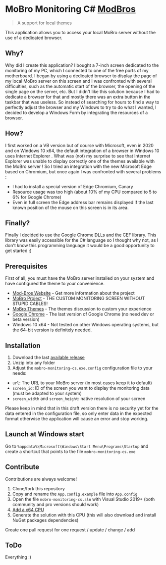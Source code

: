# MoBro Monitoring C# [ModBros](https://github.com/ModBros/mobro-theme-sdk)
> A support for local themes

This application allows you to access your local MoBro server without the use of a dedicated browser.

## Why?

Why did I create this application? I bought a 7-inch screen dedicated to the monitoring of my PC, which I connected to one of the free ports of my motherboard. I began by using a dedicated browser to display the page of my local MoBro server on this screen and I was confronted with several difficulties, such as the automatic start of the browser, the opening of the single page on the server, etc. But I didn't like this solution because I had to dedicate a browser for that and mostly there was an extra button in the taskbar that was useless.
So instead of searching for hours to find a way to perfectly adjust the browser and my Windows to try to do what I wanted, I decided to develop a Windows Form by integrating the resources of a browser.

## How?

I first worked on a VB version but of course with Microsoft, even in 2020 and on Windows 10 x64, the default integration of a browser in Windows 10 uses Internet Explorer . What was (not) my surprise to see that Internet Explorer was unable to display correctly one of the themes available with the MoBro server ! So I tried an integration with the new Microsoft Edge based on Chromium, but once again I was confronted with several problems :
- I had to install a special version of Edge Chromium, Canary
- Resource usage was too high (about 10% of my CPU compared to 5 to 6% for Google Chrome)
- Even in full screen the Edge address bar remains displayed if the last known position of the mouse on this screen is in its area.

## Finally?

Finally I decided to use the Google Chrome DLLs and the CEF library. This library was easily accessible for the C# language so I thought why not, as I don't know this programming language it would be a good opportunity to get started :)

## Prerequisites

First of all, you must have the MoBro server installed on your system and have configured the theme to your convenience.
- [Mod-Bros Website](https://www.mod-bros.com/) - Get more information about the project
- [MoBro Project](https://www.mod-bros.com/en/projects/mobro) - THE CUSTOM MONITORING SCREEN WITHOUT STUPID CABLES!
- [MoBro Themes](https://www.mod-bros.com/en/forum/d/themes~820) - The themes discussion to custom your experience
- [Google Chrome](https://www.google.com/intl/en_en/chrome/) - The last version of Google Chrome (no need dev or beta version)
- Windows 10 x64 - Not tested on other Windows operating systems, but the 64-bit version is definitely needed.

## Installation

1. Download the last [available release](https://github.com/jgrunder/mobro-monitoring-cs/releases)
2. Unzip into any folder
3. Adjust the `mobro-monitoring-cs.exe.config` configuration file to your needs:
- `url`: The URL to your MoBro server (in most cases keep it to default)
- `screen_id`: ID of the screen you want to display the monitoring data (must be adapted to your system)
- `screen_width` and `screen_height`: native resolution of your screen

Please keep in mind that in this draft version there is no security yet for the data entered in the configuration file, so only enter data in the expected format otherwise the application will cause an error and stop working.

## Launch at Windows start

Go to `%appdata%\Microsoft\Windows\Start Menu\Programs\Startup` and create a shortcut that points to the file `mobro-monitoring-cs.exe`

## Contribute

Contributions are always welcome!

1. Clone/fork this repository
2. Copy and rename the `App.config.example` file into `App.config`
3. Open the file `mobro-monitoring-cs.sln` with Visual Studio 2019+ (both community and pro versions should work)
4. [Add a x64 CPU](https://www.google.com/search?q=visual+studio+add+cpu+64)
5. Generate the solution with this CPU (this will also download and install NuGet packages dependencies)

Create one pull request for one request / update / change / add

## ToDo

Everything :)

